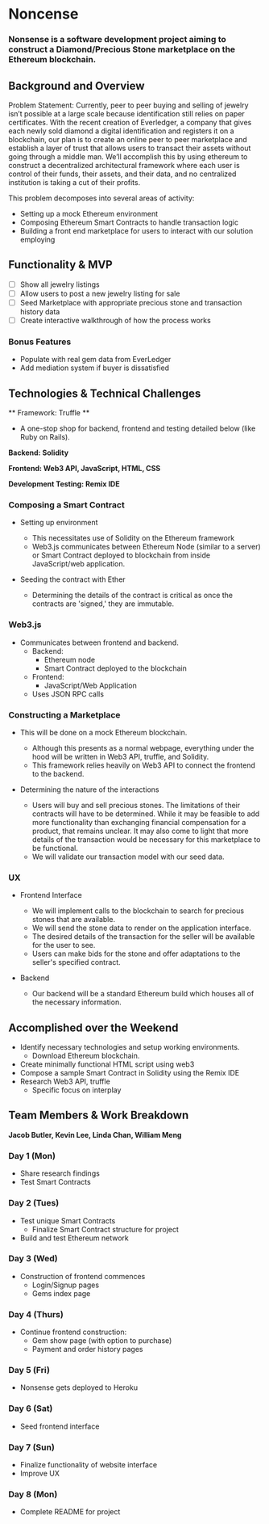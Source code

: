 # Noncense

### Nonsense is a software development project aiming to construct a Diamond/Precious Stone marketplace on the Ethereum blockchain.

## Background and Overview

Problem Statement: Currently, peer to peer buying and selling of jewelry isn’t possible at a large scale because identification still relies on paper certificates. With the recent creation of Everledger, a company that gives each newly sold diamond a digital identification and registers it on a blockchain, our plan is to create an online peer to peer marketplace and establish a layer of trust that allows users to transact their assets without going through a middle man. We’ll accomplish this by using ethereum to construct a decentralized architectural framework where each user is control of their funds, their assets, and their data, and no centralized institution is taking a cut of their profits.  

This problem decomposes into several areas of activity:
* Setting up a mock Ethereum environment
* Composing Ethereum Smart Contracts to handle transaction logic 
* Building a front end marketplace for users to interact with our solution employing

## Functionality & MVP
- [ ] Show all jewelry listings
- [ ] Allow users to post a new jewelry listing for sale
- [ ] Seed Marketplace with appropriate precious stone and transaction history data
- [ ] Create interactive walkthrough of how the process works

### Bonus Features
* Populate with real gem data from EverLedger
* Add mediation system if buyer is dissatisfied

## Technologies & Technical Challenges

** Framework: Truffle **
* A one-stop shop for backend, frontend and testing detailed below (like Ruby on Rails).

**Backend: Solidity**

**Frontend: Web3 API, JavaScript, HTML, CSS**

**Development Testing: Remix IDE**

### Composing a Smart Contract
* Setting up environment
    * This necessitates use of Solidity on the Ethereum framework
    * Web3.js communicates between Ethereum Node (similar to a server) or Smart Contract deployed to blockchain from inside JavaScript/web application.

* Seeding the contract with Ether
    * Determining the details of the contract is critical as once the contracts are 'signed,' they are immutable.

### Web3.js
* Communicates between frontend and backend.
    * Backend: 
        * Ethereum node
        *  Smart Contract deployed to the blockchain
    * Frontend:
        * JavaScript/Web Application
    * Uses JSON RPC calls

### Constructing a Marketplace
* This will be done on a mock Ethereum blockchain.
    * Although this presents as a normal webpage, everything under the hood will be written in Web3 API, truffle, and Solidity.
    * This framework relies heavily on Web3 API to connect the frontend to the backend.

* Determining the nature of the interactions
    * Users will buy and sell precious stones. The limitations of their contracts will have to be determined. While it may be feasible to add more functionality than exchanging financial compensation for a product, that remains unclear. It may also come to light that more details of the transaction would be necessary for this marketplace to be functional.
    * We will validate our transaction model with our seed data.

### UX
* Frontend Interface
    * We will implement calls to the blockchain to search for precious stones that are available.
    * We will send the stone data to render on the application interface.
    * The desired details of the transaction for the seller will be available for the user to see.
    * Users can make bids for the stone and offer adaptations to the seller's specified contract.

* Backend
    * Our backend will be a standard Ethereum build which houses all of the necessary information.

## Accomplished over the Weekend
* Identify necessary technologies and setup working environments.
    * Download Ethereum blockchain.
* Create minimally functional HTML script using web3
* Compose a sample Smart Contract in Solidity using the Remix IDE
* Research Web3 API, truffle
    * Specific focus on interplay

## Team Members & Work Breakdown

**Jacob Butler, Kevin Lee, Linda Chan, William Meng**

### Day 1 (Mon)
* Share research findings
* Test Smart Contracts
### Day 2 (Tues)
* Test unique Smart Contracts
    * Finalize Smart Contract structure for project
* Build and test Ethereum network
### Day 3 (Wed)
* Construction of frontend commences
  * Login/Signup pages
  * Gems index page
### Day 4 (Thurs)
* Continue frontend construction:
  * Gem show page (with option to purchase)
  * Payment and order history pages
### Day 5 (Fri)
* Nonsense gets deployed to Heroku
### Day 6 (Sat)
* Seed frontend interface
### Day 7 (Sun)
* Finalize functionality of website interface
* Improve UX
### Day 8 (Mon)
* Complete README for project



